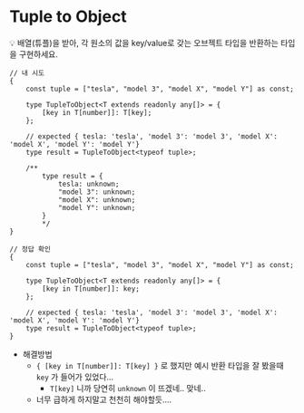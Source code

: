 # Tuple to Object

<aside>
💡 배열(튜플)을 받아, 각 원소의 값을 key/value로 갖는 오브젝트 타입을 반환하는 타입을 구현하세요.

</aside>

```tsx
// 내 시도
{
    const tuple = ["tesla", "model 3", "model X", "model Y"] as const;

    type TupleToObject<T extends readonly any[]> = {
        [key in T[number]]: T[key];
    };

    // expected { tesla: 'tesla', 'model 3': 'model 3', 'model X': 'model X', 'model Y': 'model Y'}
    type result = TupleToObject<typeof tuple>;

    /**
		type result = {
		    tesla: unknown;
		    "model 3": unknown;
		    "model X": unknown;
		    "model Y": unknown;
		}
		*/
}

// 정답 확인
{
    const tuple = ["tesla", "model 3", "model X", "model Y"] as const;

    type TupleToObject<T extends readonly any[]> = {
        [key in T[number]]: key;
    };

    // expected { tesla: 'tesla', 'model 3': 'model 3', 'model X': 'model X', 'model Y': 'model Y'}
    type result = TupleToObject<typeof tuple>;
}
```

-   해결방법
    -   `{ [key in T[number]]: T[key] }` 로 했지만 예시 반환 타입을 잘 봤을때 `key` 가 들어가 있었다…
        -   `T[key]` 니까 당연히 `unknown` 이 뜨겠네.. 맞네..
    -   너무 급하게 하지말고 천천히 해야할듯….
